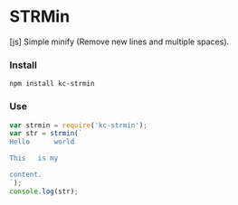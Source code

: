 # STRMin
[js] Simple minify (Remove new lines and multiple spaces).

### Install
```
npm install kc-strmin
```

### Use
```js
var strmin = require('kc-strmin');
var str = strmin(`
Hello      world

This   is my  

content.
`);
console.log(str);
```
